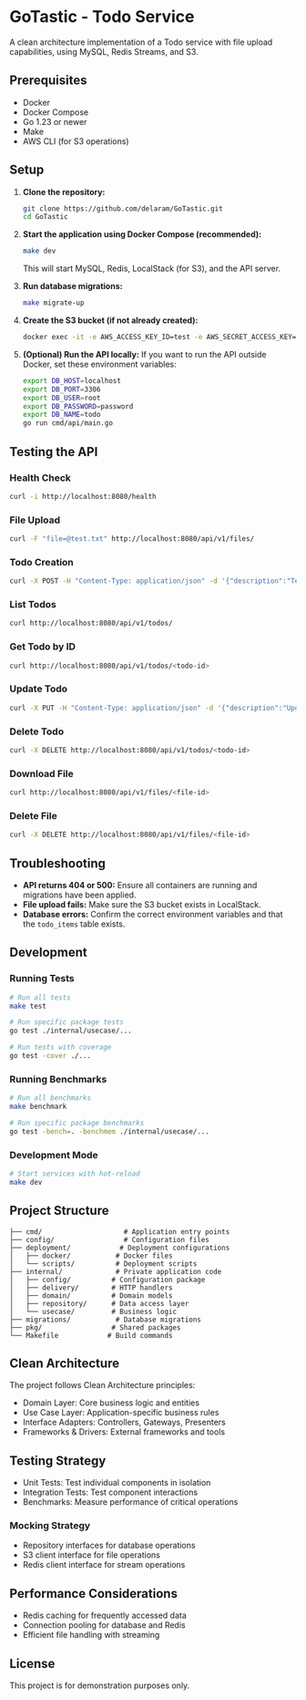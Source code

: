 # GoTastic - Todo Service

A clean architecture implementation of a Todo service with file upload capabilities, using MySQL, Redis Streams, and S3.

## Prerequisites

- Docker
- Docker Compose
- Go 1.23 or newer
- Make
- AWS CLI (for S3 operations)

## Setup

1. **Clone the repository:**
   ```bash
   git clone https://github.com/delaram/GoTastic.git
   cd GoTastic
   ```

2. **Start the application using Docker Compose (recommended):**
   ```bash
   make dev
   ```
   This will start MySQL, Redis, LocalStack (for S3), and the API server.

3. **Run database migrations:**
   ```bash
   make migrate-up
   ```

4. **Create the S3 bucket (if not already created):**
   ```bash
   docker exec -it -e AWS_ACCESS_KEY_ID=test -e AWS_SECRET_ACCESS_KEY=test localstack aws --endpoint-url=http://localhost:4566 s3 mb s3://todo-files
   ```

5. **(Optional) Run the API locally:**
   If you want to run the API outside Docker, set these environment variables:
   ```bash
   export DB_HOST=localhost
   export DB_PORT=3306
   export DB_USER=root
   export DB_PASSWORD=password
   export DB_NAME=todo
   go run cmd/api/main.go
   ```

## Testing the API

### Health Check

```bash
curl -i http://localhost:8080/health
```

### File Upload

```bash
curl -F "file=@test.txt" http://localhost:8080/api/v1/files/
```

### Todo Creation

```bash
curl -X POST -H "Content-Type: application/json" -d '{"description":"Test todo","due_date":"2025-12-31T00:00:00Z"}' http://localhost:8080/api/v1/todos/
```

### List Todos

```bash
curl http://localhost:8080/api/v1/todos/
```

### Get Todo by ID

```bash
curl http://localhost:8080/api/v1/todos/<todo-id>
```

### Update Todo

```bash
curl -X PUT -H "Content-Type: application/json" -d '{"description":"Updated description","due_date":"2025-12-31T00:00:00Z"}' http://localhost:8080/api/v1/todos/<todo-id>
```

### Delete Todo

```bash
curl -X DELETE http://localhost:8080/api/v1/todos/<todo-id>
```

### Download File

```bash
curl http://localhost:8080/api/v1/files/<file-id>
```

### Delete File

```bash
curl -X DELETE http://localhost:8080/api/v1/files/<file-id>
```

## Troubleshooting

- **API returns 404 or 500:** Ensure all containers are running and migrations have been applied.
- **File upload fails:** Make sure the S3 bucket exists in LocalStack.
- **Database errors:** Confirm the correct environment variables and that the `todo_items` table exists.

## Development

### Running Tests

```bash
# Run all tests
make test

# Run specific package tests
go test ./internal/usecase/...

# Run tests with coverage
go test -cover ./...
```

### Running Benchmarks

```bash
# Run all benchmarks
make benchmark

# Run specific package benchmarks
go test -bench=. -benchmem ./internal/usecase/...
```

### Development Mode

```bash
# Start services with hot-reload
make dev
```

## Project Structure

```
├── cmd/                    # Application entry points
├── config/                 # Configuration files
├── deployment/            # Deployment configurations
│   ├── docker/           # Docker files
│   └── scripts/          # Deployment scripts
├── internal/             # Private application code
│   ├── config/          # Configuration package
│   ├── delivery/        # HTTP handlers
│   ├── domain/          # Domain models
│   ├── repository/      # Data access layer
│   └── usecase/         # Business logic
├── migrations/           # Database migrations
├── pkg/                 # Shared packages
└── Makefile            # Build commands
```

## Clean Architecture

The project follows Clean Architecture principles:
- Domain Layer: Core business logic and entities
- Use Case Layer: Application-specific business rules
- Interface Adapters: Controllers, Gateways, Presenters
- Frameworks & Drivers: External frameworks and tools

## Testing Strategy

- Unit Tests: Test individual components in isolation
- Integration Tests: Test component interactions
- Benchmarks: Measure performance of critical operations

### Mocking Strategy

- Repository interfaces for database operations
- S3 client interface for file operations
- Redis client interface for stream operations

## Performance Considerations

- Redis caching for frequently accessed data
- Connection pooling for database and Redis
- Efficient file handling with streaming

## License

This project is for demonstration purposes only.